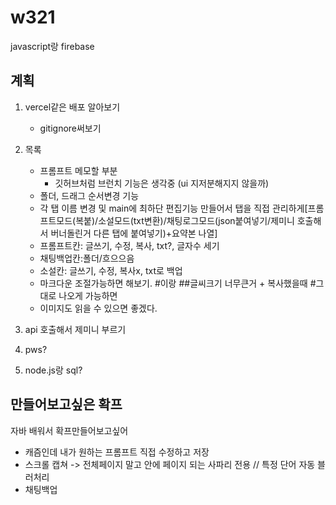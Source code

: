 # w321
javascript랑 firebase

## 계획

1. vercel같은 배포 알아보기
   - gitignore써보기
  
2. 목록
   - 프롬프트 메모할 부분
     - 깃허브처럼 브런치 기능은 생각중 (ui 지저분해지지 않을까)
   - 폴더, 드래그 순서변경 기능
   - 각 탭 이름 변경 및 main에 최하단 편집기능 만들어서 탭을 직접 관리하게[프롬프트모드(복붙)/소설모드(txt변환)/채팅로그모드(json붙여넣기/제미니 호출해서 버너돌린거 다른 탭에 붙여넣기)+요약본 나열]
   - 프롬프트칸: 글쓰기, 수정, 복사, txt?, 글자수 세기
   - 채팅백업칸:폴더/흐으으음
   - 소설칸: 글쓰기, 수정, 복사x, txt로 백업
   - 마크다운 조절가능하면 해보기. #이랑 ##글씨크기 너무큰거 + 복사했을때 #그대로 나오게 가능하면
   - 이미지도 읽을 수 있으면 좋겠다.

3. api 호출해서 제미니 부르기

4. pws?
5. node.js랑 sql?


## 만들어보고싶은 확프
자바 배워서 확프만들어보고싶어
- 캐즘인데 내가 원하는 프롬프트 직접 수정하고 저장
- 스크롤 캡쳐 -> 전체페이지 말고 안에 페이지 되는 사파리 전용 // 특정 단어 자동 블러처리
- 채팅백업

